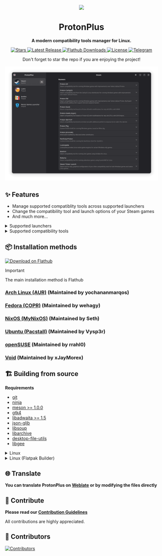 <h1 align="center">
    <img align="center" width=150 src="data/logo/com.vysp3r.ProtonPlus.svg" />
    <br><br>
    ProtonPlus
</h1>

<p align="center">
  <strong>A modern compatibility tools manager for Linux.</strong>
</p>

<p align="center">
    <a href="https://github.com/Vysp3r/ProtonPlus/stargazers">
      <img alt="Stars" title="Stars" src="https://img.shields.io/github/stars/Vysp3r/ProtonPlus?style=shield&label=%E2%AD%90%20Stars&branch=main&kill_cache=1%22" />
    </a>
    <a href="https://github.com/Vysp3r/ProtonPlus/releases/latest">
      <img alt="Latest Release" title="Latest Release" src="https://img.shields.io/github/v/release/Vysp3r/ProtonPlus?style=shield&label=%F0%9F%9A%80%20Release">
    </a>
    <a href="https://klausenbusk.github.io/flathub-stats/#ref=com.vysp3r.ProtonPlus&interval=infinity&downloadType=installs%2Bupdates">
      <img alt="Flathub Downloads" title="Flathub Downloads" src="https://img.shields.io/badge/dynamic/json?color=informational&label=Downloads&logo=flathub&logoColor=white&query=%24.installs_total&url=https%3A%2F%2Fflathub.org%2Fapi%2Fv2%2Fstats%2Fcom.vysp3r.ProtonPlus">
    </a>
    <a href="https://github.com/Vysp3r/ProtonPlus/blob/main/LICENSE.md">
      <img alt="License" title="License" src="https://img.shields.io/github/license/Vysp3r/ProtonPlus?label=%F0%9F%93%9C%20License" />
    </a>
    <a href="https://t.me/ProtonPlus">
      <img alt="Telegram" title="Telegram" src="https://img.shields.io/endpoint?color=neon&style=shield&url=https%3A%2F%2Ftg.sumanjay.workers.dev%2FProtonPlus">
    </a>
</p>

<p align="center">
    Don't forget to star the repo if you are enjoying the project!</i>
</p>

[<img alt='Preview 1' src='data/previews/Preview-1.png' />](https://flathub.org/apps/details/com.vysp3r.ProtonPlus)

## ✨ Features

- Manage supported compatiblity tools across supported launchers
- Change the compatibility tool and launch options of your Steam games
- And much more...

<details>
  <summary>Supported launchers</summary>
    
  - Steam
  - Lutris
  - Heroic Games Launcher
  - Bottles

*The launcher you wanted is missing? Simply request for it to be added [here](https://github.com/Vysp3r/ProtonPlus/issues/new?template=feature_request.md)!*

</details>

<details>
  <summary>Supported compatibility tools</summary>

  - Steam Tinker Launch
  - Proton-GE
  - Luxtorpeda
  - Boxtron
  - Roberta
  - NorthstarProton
  - Proton-GE RTSP
  - Proton CachyOS
  - Proton EM
  - Proton Tkg
  - Proton Sarek
  - Kron4ek Proton
  - Kron4ek Wine-Builds Vanilla
  - Kron4ek Wine-Builds Staging
  - Kron4ek Wine-Builds Staging-Tkg
  - DXVK
  - DXVK (Sarek)
  - DXVK Async (Sarek)
  - DXVK GPL+Async (Ph42oN)
  - VKD3D-Lutris
  - VKD3D-Proton

  *The compatibility tool you wanted is missing? Simply request for it to be added [here](https://github.com/Vysp3r/ProtonPlus/issues/new?template=feature_request.md)!*

</details>

## 📦️ Installation methods

<a href="https://flathub.org/apps/com.vysp3r.ProtonPlus">
    <img width='240' alt='Download on Flathub' src='https://flathub.org/api/badge?svg&locale=en&light' />
</a>

<p></p>

> [!IMPORTANT]
> The main installation method is Flathub

### [Arch Linux (AUR)](https://aur.archlinux.org/packages/protonplus) (Maintained by yochananmarqos)

### [Fedora (COPR)](https://copr.fedorainfracloud.org/coprs/wehagy/protonplus/) (Maintained by wehagy)

### [NixOS (MyNixOS)](https://mynixos.com/nixpkgs/package/protonplus) (Maintained by Seth)

### [Ubuntu (Pacstall)](https://pacstall.dev/packages/protonplus) (Maintained by Vysp3r)

### [openSUSE](https://software.opensuse.org/package/ProtonPlus) (Maintained by rrahl0)

### [Void](https://github.com/xJayMorex/ProtonPlus-void) (Maintained by xJayMorex)

## 🏗️ Building from source

**Requirements**

- [git](https://github.com/git/git)
- [ninja](https://github.com/ninja-build/ninja)
- [meson >= 1.0.0](https://github.com/mesonbuild/meson)
- [gtk4](https://gitlab.gnome.org/GNOME/gtk/)
- [libadwaita >= 1.5](https://gitlab.gnome.org/GNOME/libadwaita)
- [json-glib](https://gitlab.gnome.org/GNOME/json-glib)
- [libsoup](https://gitlab.gnome.org/GNOME/libsoup)
- [libarchive](https://github.com/libarchive/libarchive)
- [desktop-file-utils](https://gitlab.freedesktop.org/xdg/desktop-file-utils)
- [libgee](https://gitlab.gnome.org/GNOME/libgee)

<details>
  <summary>Linux</summary>

1. Install all dependencies (I am on Fedora, so for you this line might be different)
    ```bash
    sudo dnf install \
      git \
      gettext \
      'meson >= 1.0.0'\
      vala \
      desktop-file-utils \
      libappstream-glib \
      'pkgconfig(gee-0.8)' \
      'pkgconfig(glib-2.0)' \
      'pkgconfig(gtk4)' \
      'pkgconfig(json-glib-1.0)' \
      'pkgconfig(libadwaita-1) >= 1.5' \
      'pkgconfig(libarchive)' \
      'pkgconfig(libsoup-3.0)'
    ```

2. Clone the GitHub repo and change to repo directory
    ```bash
    git clone https://github.com/Vysp3r/ProtonPlus.git && \
      cd ProtonPlus
    ```

3. Build the local source code as a native application
    ```bash
    ./scripts/build-native.sh

    # Alternative: Runs application after the build.
    ./scripts/build-native.sh run
    ```

4. (Optional) Install the application
    ```bash
    cd build-native
    ninja install
    ```

5. Run the application
    ```bash
    cd src && \
    ./com.vysp3r.ProtonPlus
    ```
</details>

<details>
  <summary>Linux (Flatpak Builder)</summary>

1. Install all dependencies (I am on Fedora, so for you this line might be different)
    ```bash
    sudo dnf install \
      git \
      flatpak
    ```

2. Add the flathub repo to your system if not added before
    ```bash
    flatpak --if-not-exists remote-add \
      flathub https://flathub.org/repo/flathub.flatpakrepo
    ```

3. Install the necessary runtimes and build tools for Flatpak
    ```bash
    flatpak install \
      runtime/org.gnome.Sdk/x86_64/48 \
      runtime/org.gnome.Platform/x86_64/48 \
      runtime/org.freedesktop.Sdk.Extension.vala/x86_64/24.08 \
      org.flatpak.Builder
    ```

4. Clone the GitHub repo and change to repo directory
    ```bash
    git clone https://github.com/Vysp3r/ProtonPlus.git && \
      cd ProtonPlus
    ```

5. Build the local source code as a Flatpak and install for the current user
    ```bash
    ./scripts/build-local.sh

    # Alternative: Runs application after the build.
    ./scripts/build-local.sh run
    ```

6. Run the application
    ```bash
    flatpak --user run \
      com.vysp3r.ProtonPlus
    ```
</details>

## 🌐 Translate

**You can translate ProtonPlus on [Weblate](https://hosted.weblate.org/projects/protonplus/protonplus/) or by modifying the files directly**

## 🙌 Contribute

**Please read our [Contribution Guidelines](/CONTRIBUTING.md)**

All contributions are highly appreciated.

## 👥 Contributors

[![Contributors](https://contrib.rocks/image?repo=Vysp3r/ProtonPlus)](https://github.com/Vysp3r/ProtonPlus/graphs/contributors)
